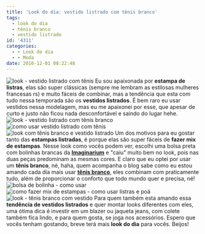 ```yaml
---
title: 'Look do dia: vestido listrado com tênis branco'
tags:
  - look do dia
  - tênis branco
  - vestido listrado
id: '4311'
categories:
  - - Look do dia
  - - Moda
date: 2016-12-01 08:22:48
---
```


![look - vestido listrado com tênis](http://natalia.blog.br/wp-content/uploads/2016/11/como-usar-vestido-listrado.jpg) Eu sou apaixonada por **estampa de listras**, elas são super clássicas (sempre me lembram as estilosas mulheres francesas rs) e muito fáceis de combinar, mas a tendência que esta com tudo nessa temporada são os **vestidos listrados**. É bem raro eu usar vestidos nessa modelagem, mas eu me apaixonei por esse, que apesar de curto e justo não ficou nada desconfortável e saindo do lugar hehe. ![look - vestido listrado com tênis branco](http://natalia.blog.br/wp-content/uploads/2016/11/como-usar-vestido-com-tênis.jpg) ![como usar vestido listrado com tênis](http://natalia.blog.br/wp-content/uploads/2016/11/look-vestido-listrado-com-tênis-branco.jpg) ![look com tênis branco e vestido listrado ](http://natalia.blog.br/wp-content/uploads/2016/11/como-usar-tênis-com-vestido-look.jpg) Um dos motivos para eu gostar tanto das **estampas listradas**, é porque elas são super fáceis de **fazer mix de estampas**. Nesse look como vocês podem ver, escolhi uma bolsa preta com bolinhas brancas da [**Imaginarium**](http://loja.imaginarium.com.br/) e "caiu" muito bem no look, pois nas duas peças predominam as mesmas cores. E claro que eu optei por usar um **tênis branco**, né, haha, quem acompanha o blog sabe como eu estou amando cada dia mais usar [**tênis branco**](http://natalia.blog.br/como-usar-tenis-branco/), eles combinam com praticamente tudo, além de proporcionar o conforto que todo mundo quer e precisa, né! ![bolsa de bolinha - como usar](http://natalia.blog.br/wp-content/uploads/2016/11/como-usar-bolsa-de-bolinha.jpg) ![como fazer mix de estampas - como usar listras e poá](http://natalia.blog.br/wp-content/uploads/2016/11/look-vestido-listrado-com-tênis.jpg) ![look - tênis branco com vestido ](http://natalia.blog.br/wp-content/uploads/2016/11/como-usar-tênis-branco-com-vestido.jpg) Para quem também esta amando essa **tendência de vestidos listrados** e quer montar looks diferentes com eles, uma ótima dica é investir em um blazer ou jaqueta jeans, com colete também fica lindo, e para quem gosta, se joga nos acessórios. Espero que vocês tenham gostando, breve terá mais **look do dia** para vocês. Beijos!